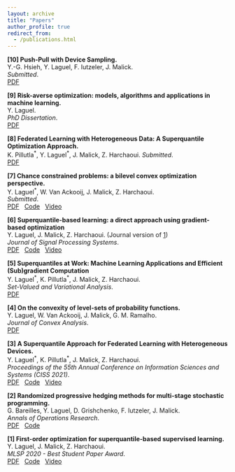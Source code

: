 ```yaml
---
layout: archive
title: "Papers"
author_profile: true
redirect_from:
  - /publications.html
---
```


**[10] Push-Pull with Device Sampling.**  
Y.-G. Hsieh, Y. Laguel, F. Iutzeler, J. Malick.  
*Submitted*.  
[PDF](/files/ppds-paper.pdf)  

**[9] Risk-averse optimization: models, algorithms and applications in machine learning.**  
Y. Laguel.  
*PhD Dissertation*.  
[PDF](/files/phd_thesis.pdf)  

**[8] Federated Learning with Heterogeneous Data: A Superquantile Optimization Approach.**  
K. Pillutla<sup>\*</sup>, Y. Laguel<sup>\*</sup>, J. Malick, Z. Harchaoui.
*Submitted*.  
[PDF](https://arxiv.org/pdf/2112.09429.pdf)  

**[7] Chance constrained problems: a bilevel convex optimization perspective.**  
Y. Laguel<sup>\*</sup>, W. Van Ackooij, J. Malick, Z. Harchaoui.  
*Submitted*.  
[PDF](https://yassine-laguel.github.io/files/taco-paper.pdf) &nbsp;
[Code](https://github.com/yassine-laguel/taco) &nbsp;
[Video](https://www.youtube.com/watch?v=KB3sV-trEy4&list)  

**[6] Superquantile-based learning: a direct approach using gradient-based optimization**  
Y. Laguel, J. Malick, Z. Harchaoui. (Journal version of [1](https://arxiv.org/abs/2009.14575))  
*Journal of Signal Processing Systems*.  
[PDF](/files/2021_jsps.pdf) &nbsp;
[Code](https://github.com/yassine-laguel/spqr) &nbsp;
[Video](https://www.youtube.com/watch?v=JRWvWxOxRiQ)

**[5] Superquantiles at Work: Machine Learning Applications and Efficient (Sub)gradient Computation**  
Y. Laguel<sup>\*</sup>, K. Pillutla<sup>\*</sup>, J. Malick, Z. Harchaoui.  
*Set-Valued and Variational Analysis*.  
[PDF](/files/svaa-paper.pdf)  

**[4] On the convexity of level-sets of probability functions.**  
Y. Laguel, W. Van Ackooij, J. Malick, G. M. Ramalho.  
*Journal of Convex Analysis*.  
[PDF](/files/transconcavity-paper.pdf)  

**[3] A Superquantile Approach for Federated Learning with Heterogeneous Devices.**  
Y. Laguel<sup>\*</sup>, K. Pillutla<sup>\*</sup>, J. Malick, Z. Harchaoui.  
*Proceedings of the 55th Annual Conference on Information Sciences and Systems (CISS 2021)*.  
[PDF](https://arxiv.org/pdf/2002.11223.pdf) &nbsp;
[Code](https://github.com/krishnap25/simplicial-fl) &nbsp;
[Video](https://www.youtube.com/watch?v=W-oNzU04Y8I)

**[2] Randomized progressive hedging methods for multi-stage stochastic programming.**  
G. Bareilles, Y. Laguel, D. Grishchenko, F. Iutzeler, J. Malick.  
*Annals of Operations Research*.  
[PDF](https://hal.archives-ouvertes.fr/hal-02946615/document) &nbsp;
[Code](https://github.com/yassine-laguel/RandomizedProgressiveHedging.jl)

**[1] First-order optimization for superquantile-based supervised learning.**  
Y. Laguel, J. Malick, Z. Harchaoui.  
*MLSP 2020 - Best Student Paper Award*.  
[PDF](https://arxiv.org/abs/2009.14575) &nbsp;
[Code](https://github.com/yassine-laguel/spqr) &nbsp;
[Video](https://www.youtube.com/watch?v=JRWvWxOxRiQ)  

<!--
{% if author.googlescholar %}
  You can also find my articles on <u><a href="{{author.googlescholar}}">my Google Scholar profile</a>.</u>
{% endif %}

{% include base_path %}

{% for post in site.publications reversed %}
  {% include archive-single.html %}
{% endfor %} -->
